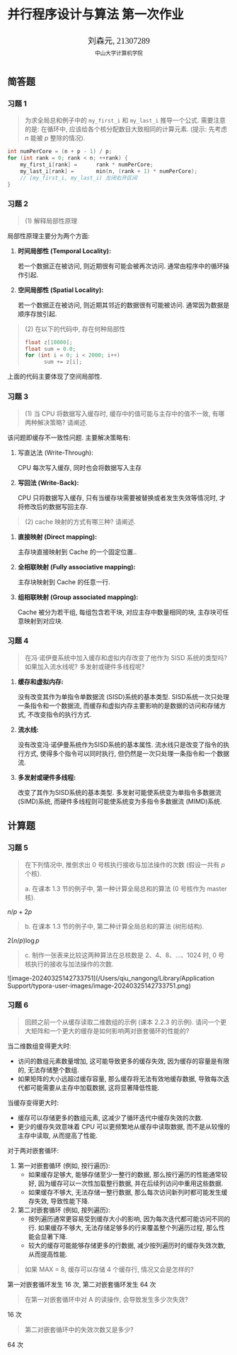 # 并行程序设计与算法 第一次作业

<center><div style='height:2mm;'></div><div style="font-family:华文楷体;font-size:14pt;">刘森元, 21307289</div></center>
<center><span style="font-family:华文楷体;font-size:9pt;line-height:9mm">中山大学计算机学院</span>
</center>

## 简答题

### 习题 1

> 为求全局总和例子中的 `my_first_i` 和 `my_last_i` 推导一个公式. 需要注意的是: 在循环中, 应该给各个核分配数目大致相同的计算元素. (提示: 先考虑 $n$ 能被 $p$ 整除的情况).

```cpp
int numPerCore = (n + p - 1) / p;
for (int rank = 0; rank < n; ++rank) {
	my_first_i[rank] = 		rank * numPerCore;
	my_last_i[rank] = 		min(n, (rank + 1) * numPerCore);
	// [my_first_i, my_last_i) 左闭右开区间
}
```

### 习题 2

> (1) 解释局部性原理

局部性原理主要分为两个方面:

1. **时间局部性 (Temporal Locality):** 

   若一个数据正在被访问, 则近期很有可能会被再次访问. 通常由程序中的循环操作引起.

2. **空间局部性 (Spatial Locality):** 

   若一个数据正在被访问, 则近期其邻近的数据很有可能被访问. 通常因为数据是顺序存放引起.

> (2) 在以下的代码中, 存在何种局部性
> ```cpp
> float z[10000];
> float sum = 0.0;
> for (int i = 0; i < 2000; i++)
> 		sum += z[i];
> ```

上面的代码主要体现了空间局部性.

### 习题 3

> (1) 当 CPU 将数据写入缓存时, 缓存中的值可能与主存中的值不一致, 有哪两种解决策略? 请阐述.

该问题即缓存不一致性问题. 主要解决策略有:

1. 写直达法 (Write-Through): 

   CPU 每次写入缓存, 同时也会将数据写入主存

2. **写回法 (Write-Back):** 

   CPU 只将数据写入缓存, 只有当缓存块需要被替换或者发生失效等情况时, 才将修改后的数据写回主存.

> (2) cache 映射的方式有哪三种? 请阐述.

1. **直接映射 (Direct mapping):** 

   主存块直接映射到 Cache 的一个固定位置..

2. **全相联映射 (Fully associative mapping):** 

   主存块映射到 Cache 的任意一行.

3. **组相联映射 (Group associated mapping):** 

   Cache 被分为若干组, 每组包含若干块, 对应主存中数量相同的块, 主存块可任意映射到对应块.

### 习题 4

> 在冯·诺伊曼系统中加入缓存和虚拟内存改变了他作为 SISD 系统的类型吗? 如果加入流水线呢? 多发射或硬件多线程呢?

1. **缓存和虚拟内存:** 

   没有改变其作为单指令单数据流 (SISD)系统的基本类型. SISD系统一次只处理一条指令和一个数据流, 而缓存和虚拟内存主要影响的是数据的访问和存储方式, 不改变指令的执行方式. 

2. **流水线:**

   没有改变冯·诺伊曼系统作为SISD系统的基本属性. 流水线只是改变了指令的执行方式, 使得多个指令可以同时执行, 但仍然是一次只处理一条指令和一个数据流. 

3. **多发射或硬件多线程:**

   改变了其作为SISD系统的基本类型. 多发射可能使系统变为单指令多数据流 (SIMD)系统, 而硬件多线程则可能使系统变为多指令多数据流 (MIMD)系统. 

## 计算题

### 习题 5

> 在下列情况中, 推倒求出 0 号核执行接收与加法操作的次数 (假设一共有 $p$ 个核).
>
> a. 在课本 1.3 节的例子中, 第一种计算全局总和的算法 (0 号核作为 master 核).

$n/p+2p$

> b. 在课本 1.3 节的例子中, 第二种计算全局总和的算法 (树形结构).

$2(n/p)\log p$

> c. 制作一张表来比较这两种算法在总核数是 2、4、8、...、1024 时, 0 号核执行的接收与加法操作的次数.

![image-20240325142733751](/Users/qiu_nangong/Library/Application Support/typora-user-images/image-20240325142733751.png)

### 习题 6

> 回顾之前一个从缓存读取二维数组的示例 (课本 2.2.3 的示例). 请问一个更大矩阵和一个更大的缓存是如何影响两对嵌套循环的性能的? 

当二维数组变得更大时: 

- 访问的数组元素数量增加, 这可能导致更多的缓存失效, 因为缓存的容量是有限的, 无法存储整个数组. 
- 如果矩阵的大小远超过缓存容量, 那么缓存将无法有效地缓存数据, 导致每次迭代都可能需要从主存中加载数据, 这将显著降低性能. 

当缓存变得更大时: 

- 缓存可以存储更多的数组元素, 这减少了循环迭代中缓存失效的次数. 
- 更少的缓存失效意味着 CPU 可以更频繁地从缓存中读取数据, 而不是从较慢的主存中读取, 从而提高了性能. 

对于两对嵌套循环: 

1. 第一对嵌套循环 (例如, 按行遍历): 
   - 如果缓存足够大, 能够存储至少一整行的数据, 那么按行遍历的性能通常较好, 因为缓存可以一次性加载整行数据, 并在后续列访问中重用这些数据. 
   - 如果缓存不够大, 无法存储一整行数据, 那么每次访问新列时都可能发生缓存失效, 导致性能下降. 
2. 第二对嵌套循环 (例如, 按列遍历): 
   - 按列遍历通常更容易受到缓存大小的影响, 因为每次迭代都可能访问不同的行. 如果缓存不够大, 无法存储足够多的行来覆盖整个列遍历过程, 那么性能会显著下降. 
   - 较大的缓存可能能够存储更多的行数据, 减少按列遍历时的缓存失效次数, 从而提高性能. 

> 如果 MAX = 8, 缓存可以存储 4 个缓存行, 情况又会是怎样的? 

第一对嵌套循环发生 16 次, 第二对嵌套循环发生 64 次

> 在第一对嵌套循环中对 A 的读操作, 会导致发生多少次失效? 

16 次

> 第二对嵌套循环中的失效次数又是多少?

64 次
